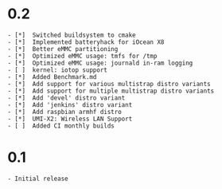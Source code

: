 # 0.2
    - [*]  Switched buildsystem to cmake
    - [*]  Implemented batteryhack for iOcean X8
    - [*]  Better eMMC partitioning
    - [*]  Optimized eMMC usage: tmfs for /tmp
    - [*]  Optimized eMMC usage: journald in-ram logging
    - [ ]  kernel: iotop support
    - [*]  Added Benchmark.md
    - [*]  Add support for various multistrap distro variants
    - [*]  Add support for multiple multistrap distro variants
    - [*]  Add 'devel' distro variant
    - [*]  Add 'jenkins' distro variant
    - [*]  Add raspbian armhf distro 
    - [*]  UMI-X2: Wireless LAN Support
    - [ ]  Added CI monthly builds
# 0.1
    - Initial release
